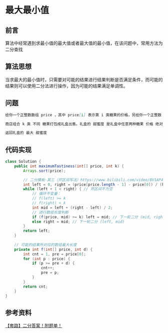 # 最大最小值


## 前言

算法中经常遇到求最小值的最大值或者最大值的最小值，在该问题中，常用方法为二分查找

## 算法思想

当求最大的最小值时，只需要对可能的结果进行结果判断是否满足条件，而可能的结果则可以使用二分法进行操作，因为可能的结果满足单调性。

## 问题

```markdown
给你一个正整数数组 price ，其中 price[i] 表示第 i 类糖果的价格，另给你一个正整数 k 。

商店组合 k 类 不同 糖果打包成礼盒出售。礼盒的 甜蜜度 是礼盒中任意两种糖果 价格 绝对差的最小值。

返回礼盒的 最大 甜蜜度
```

## 代码实现

```java
class Solution {
    public int maximumTastiness(int[] price, int k) {
        Arrays.sort(price);

        // 二分模板·其三（开区间写法）https://www.bilibili.com/video/BV1AP41137w7/
        int left = 0, right = (price[price.length - 1] - price[0]) / (k - 1) + 1;
        while (left + 1 < right) { // 开区间不为空
            // 循环不变量：
            // f(left) >= k
            // f(right) < k
            int mid = left + (right - left) / 2;
          	// 进行数组长度判断
            if (f(price, mid) >= k) left = mid; // 下一轮二分 (mid, right)
            else right = mid; // 下一轮二分 (left, mid)
        }
        return left;
    }
	
  	// 可能的结果所对应的数组最大长度
    private int f(int[] price, int d) {
        int cnt = 1, pre = price[0];
        for (int p : price) {
            if (p >= pre + d) {
                cnt++;
                pre = p;
            }
        }
        return cnt;
    }
}
```

## 参考资料

[【套路】二分答案！附题单！](https://leetcode.cn/problems/maximum-tastiness-of-candy-basket/solutions/2031994/er-fen-da-an-by-endlesscheng-r418/)

